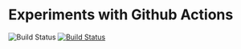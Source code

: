 # Experiments with Github Actions

![Build Status](https://github.com/john-tipper/github-actions-test/workflows/GitHub%20Actions/badge.svg)
[![Build Status](https://github.com/john-tipper/github-actions-test/workflows/GitHub%20Actions/badge.svg)](https://github.com/john-tipper/github-actions-test/actions)

